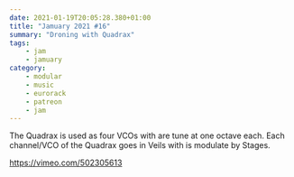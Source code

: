 ```yaml
---
date: 2021-01-19T20:05:28.380+01:00
title: "Jamuary 2021 #16"
summary: "Droning with Quadrax"
tags:
    - jam
    - jamuary
category:
    - modular
    - music
    - eurorack
    - patreon
    - jam
---
```

The Quadrax is used as four VCOs with are tune at one octave each.
Each channel/VCO of the Quadrax goes in Veils with is modulate by Stages.

https://vimeo.com/502305613

